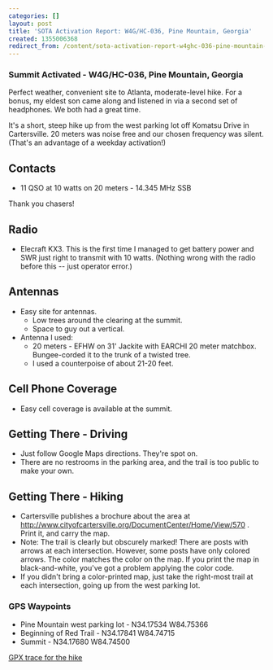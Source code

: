 ```yaml
---
categories: []
layout: post
title: 'SOTA Activation Report: W4G/HC-036, Pine Mountain, Georgia'
created: 1355006368
redirect_from: /content/sota-activation-report-w4ghc-036-pine-mountain-georgia
---
```

### Summit Activated -  W4G/HC-036, Pine Mountain, Georgia
Perfect weather, convenient site to Atlanta, moderate-level hike.  For a bonus, my eldest son came along and listened in via a second set of headphones.  We both had a great time.

It's a short, steep hike up from the west parking lot off Komatsu Drive in Cartersville.  20 meters was noise free and our chosen frequency was silent.  (That's an advantage of a weekday activation!)


## Contacts ##
* 11 QSO at 10 watts on 20 meters - 14.345 MHz SSB

Thank you chasers!

## Radio ##
* Elecraft KX3.  This is the first time I managed to get battery power and SWR just right to transmit with 10 watts.  (Nothing wrong with the radio before this -- just operator error.)


## Antennas ##
* Easy site for antennas.
    * Low trees around the clearing at the summit.
    * Space to guy out a vertical.
* Antenna I used:
    * 20 meters - EFHW on 31' Jackite with EARCHI 20 meter matchbox. Bungee-corded it to the trunk of a twisted tree.
    * I used a counterpoise of about 21-20 feet.

## Cell Phone Coverage ##
* Easy cell coverage is available at the summit.

## Getting There - Driving ##
* Just follow Google Maps directions.  They're spot on.
* There are no restrooms in the parking area, and the trail is too public to make your own.

## Getting There - Hiking ##
* Cartersville publishes a brochure about the area at http://www.cityofcartersville.org/DocumentCenter/Home/View/570 .  Print it, and carry the map.  
* Note: The trail is clearly but obscurely marked!  There are posts with arrows at each intersection.  However, some posts have only colored arrows.  The color matches the color on the map.  If you print the map in black-and-white, you've got a problem applying the color code.
* If you didn't bring a color-printed map, just take the right-most trail at each intersection, going up from the west parking lot.

### GPS Waypoints ###
* Pine Mountain west parking lot - N34.17534 W84.75366
* Beginning of Red Trail - N34.17841 W84.74715
* Summit - N34.17680 W84.74500

[GPX trace for the hike](/files/Pine%20Mountain.GPX)

